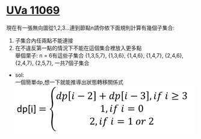 # [UVa 11069](https://vjudge.net/problem/UVA-11069)
現在有一張無向圖從1,2,3...連到節點n請你依下面規則計算有幾個子集合:  
1. 子集合內任兩點不能連接  
2. 在不違反第一點的情況下不能在這個集合裡放入更多點  
舉個栗子: n = 6有這些子集合 {1,3,5,7}, {1,3,6}, {1,4,6}, {1,4,7}, {2,4,6}, {2,4,7}, {2,5,7}, 一共7個子集合

* sol:  
  一個簡單dp,想一下就能推導出狀態轉移關係式
  ![image](https://github.com/c4t0212/competitiveProgramming/blob/main/UVa/11069/image.png)
  
